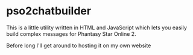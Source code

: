 # pso2chatbuilder

This is a little utility written in HTML and JavaScript which lets you
easily build complex messages for Phantasy Star Online 2.

Before long I'll get around to hosting it on my own website
